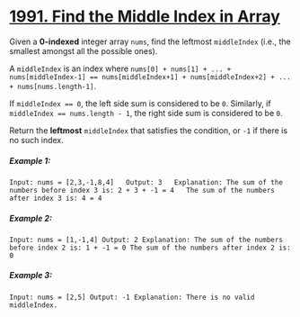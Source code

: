 # [1991. Find the Middle Index in Array](https://leetcode.com/problems/find-the-middle-index-in-array/)
Given a __0-indexed__ integer array `nums`, find the leftmost `middleIndex` (i.e., the smallest amongst all the possible ones).

A `middleIndex` is an index where `nums[0] + nums[1] + ... + nums[middleIndex-1] == nums[middleIndex+1] + nums[middleIndex+2] + ... + nums[nums.length-1]`.

If `middleIndex == 0`, the left side sum is considered to be `0`. Similarly, if `middleIndex == nums.length - 1`, the right side sum is considered to be `0`.

Return the __leftmost__ `middleIndex` that satisfies the condition, or `-1` if there is no such index.

##### Example 1:
``
Input: nums = [2,3,-1,8,4]  
Output: 3  
Explanation: The sum of the numbers before index 3 is: 2 + 3 + -1 = 4  
The sum of the numbers after index 3 is: 4 = 4  
``
##### Example 2:
``
Input: nums = [1,-1,4]
Output: 2
Explanation: The sum of the numbers before index 2 is: 1 + -1 = 0
The sum of the numbers after index 2 is: 0
``
##### Example 3:
``
Input: nums = [2,5]
Output: -1
Explanation: There is no valid middleIndex.
``
